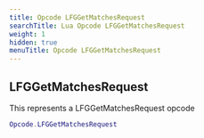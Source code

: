 ```yaml
---
title: Opcode LFGGetMatchesRequest
searchTitle: Lua Opcode LFGGetMatchesRequest
weight: 1
hidden: true
menuTitle: Opcode LFGGetMatchesRequest
---
```

## LFGGetMatchesRequest

This represents a LFGGetMatchesRequest opcode
```lua
Opcode.LFGGetMatchesRequest
```